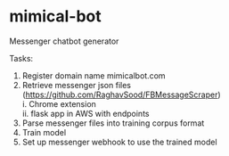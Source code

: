 # mimical-bot
Messenger chatbot generator  

Tasks:  
1. Register domain name mimicalbot.com  
2. Retrieve messenger json files (https://github.com/RaghavSood/FBMessageScraper)  
  i. Chrome extension  
  ii. flask app in AWS with endpoints  
3. Parse messenger files into training corpus format  
4. Train model  
5. Set up messenger webhook to use the trained model  
